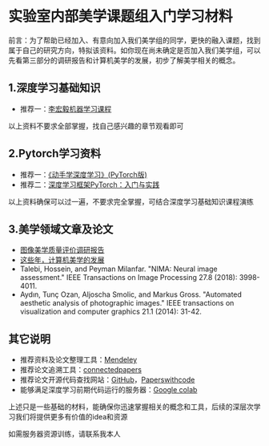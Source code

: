 实验室内部美学课题组入门学习材料
===============================

前言：为了帮助已经加入、有意向加入我们美学组的同学，更快的融入课题，找到属于自己的研究方向，特拟该资料。如你现在尚未确定是否加入我们美学组，可以先看第三部分的调研报告和计算机美学的发展，初步了解美学相关的概念。

1.深度学习基础知识
------------------
* 推荐一：[李宏毅机器学习课程](https://www.bilibili.com/video/BV1JE411g7XF?from=search&seid=16114573361443816126)

以上资料不要求全部掌握，找自己感兴趣的章节观看即可

2.Pytorch学习资料
------------------
* 推荐一：[《动手学深度学习》(PyTorch版)](https://tangshusen.me/Dive-into-DL-PyTorch/#/)
* 推荐二：[深度学习框架PyTorch：入门与实践](https://github.com/chenyuntc/pytorch-book)

以上资料确保可以过一遍，不要求完全掌握，可结合深度学习基础知识课程演练

3.美学领域文章及论文
------------------
* [图像美学质量评价调研报告](https://zhuanlan.zhihu.com/p/37307679)
* [这些年，计算机美学的发展](https://zhuanlan.zhihu.com/p/91516029)
* Talebi, Hossein, and Peyman Milanfar. "NIMA: Neural image assessment." IEEE Transactions on Image Processing 27.8 (2018): 3998-4011.
* Aydın, Tunç Ozan, Aljoscha Smolic, and Markus Gross. "Automated aesthetic analysis of photographic images." IEEE transactions on visualization and computer graphics 21.1 (2014): 31-42.

其它说明
---------------------
* 推荐资料及论文整理工具：[Mendeley](https://zhuanlan.zhihu.com/p/28762628)
* 推荐论文追溯工具：[connectedpapers](https://www.connectedpapers.com/)
* 推荐论文开源代码查找网站：[GitHub](https://github.com/)，[Paperswithcode](https://paperswithcode.com/)
* 能够满足深度学习前期代码运行的服务器：[Google colab](https://colab.research.google.com/notebooks/intro.ipynb)

上述只是一些基础的材料，能确保你迅速掌握相关的概念和工具，后续的深层次学习我们将提供更多有价值的idea和资源

如需服务器资源训练，请联系我本人
